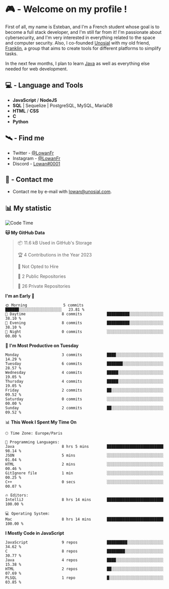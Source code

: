 # 🎮 - Welcome on my profile !
First of all, my name is Esteban, and I'm a French student whose goal is to become a full stack developer, and I'm still far from it!
I'm passionate about cybersecurity, and I'm very interested in everything related to the space and computer security.
Also, I co-founded [Unosial](https://github.com/Unosial) with my old friend, [Franklin](https://github.com/AbaFranklin/), a group that aims to create tools for different platforms to simplify tasks. 

In the next few months, I plan to learn [Java](https://www.java.com/) as well as everything else needed for web development.




## 💻 - Language and Tools
- **JavaScript** / **NodeJS**
- **SQL** | Sequelize | PostgreSQL, MySQL, MariaDB
- **HTML** / **CSS**
- **C**
- **Python**

## 🛰️ - Find me

 - Twitter - [@LowanFr](https://twitter.com/LowanFr/)
 - Instagram - [@LowanFr](https://instagram.com/LowanFr)
 - Discord -  [Lowan#0001](https://unosial.bio/Lowan)
 
## 📡 - Contact me
 - Contact me by e-mail with [lowan@unosial.com](mailto:lowan@unosial.com).

## 📊 My statistic
<!--START_SECTION:waka-->
![Code Time](http://img.shields.io/badge/Code%20Time-551%20hrs%2055%20mins-blue)

**🐱 My GitHub Data** 

> 📦 11.6 kB Used in GitHub's Storage 
 > 
> 🏆 4 Contributions in the Year 2023
 > 
> 🚫 Not Opted to Hire
 > 
> 📜 2 Public Repositories 
 > 
> 🔑 26 Private Repositories 
 > 
**I'm an Early 🐤** 

```text
🌞 Morning                5 commits           ██████░░░░░░░░░░░░░░░░░░░   23.81 % 
🌆 Daytime                8 commits           ██████████░░░░░░░░░░░░░░░   38.10 % 
🌃 Evening                8 commits           ██████████░░░░░░░░░░░░░░░   38.10 % 
🌙 Night                  0 commits           ░░░░░░░░░░░░░░░░░░░░░░░░░   00.00 % 
```
📅 **I'm Most Productive on Tuesday** 

```text
Monday                   3 commits           ████░░░░░░░░░░░░░░░░░░░░░   14.29 % 
Tuesday                  6 commits           ███████░░░░░░░░░░░░░░░░░░   28.57 % 
Wednesday                4 commits           █████░░░░░░░░░░░░░░░░░░░░   19.05 % 
Thursday                 4 commits           █████░░░░░░░░░░░░░░░░░░░░   19.05 % 
Friday                   2 commits           ██░░░░░░░░░░░░░░░░░░░░░░░   09.52 % 
Saturday                 0 commits           ░░░░░░░░░░░░░░░░░░░░░░░░░   00.00 % 
Sunday                   2 commits           ██░░░░░░░░░░░░░░░░░░░░░░░   09.52 % 
```


📊 **This Week I Spent My Time On** 

```text
🕑︎ Time Zone: Europe/Paris

💬 Programming Languages: 
Java                     8 hrs 5 mins        █████████████████████████   98.14 % 
JSON                     5 mins              ░░░░░░░░░░░░░░░░░░░░░░░░░   01.04 % 
HTML                     2 mins              ░░░░░░░░░░░░░░░░░░░░░░░░░   00.46 % 
GitIgnore file           1 min               ░░░░░░░░░░░░░░░░░░░░░░░░░   00.25 % 
C++                      0 secs              ░░░░░░░░░░░░░░░░░░░░░░░░░   00.07 % 

🔥 Editors: 
IntelliJ                 8 hrs 14 mins       █████████████████████████   100.00 % 

💻 Operating System: 
Mac                      8 hrs 14 mins       █████████████████████████   100.00 % 
```

**I Mostly Code in JavaScript** 

```text
JavaScript               9 repos             █████████░░░░░░░░░░░░░░░░   34.62 % 
C                        8 repos             ████████░░░░░░░░░░░░░░░░░   30.77 % 
Java                     4 repos             ████░░░░░░░░░░░░░░░░░░░░░   15.38 % 
HTML                     2 repos             ██░░░░░░░░░░░░░░░░░░░░░░░   07.69 % 
PLSQL                    1 repo              █░░░░░░░░░░░░░░░░░░░░░░░░   03.85 % 
```




<!--END_SECTION:waka-->
